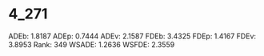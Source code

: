 # 4_271

ADEb: 1.8187
ADEp: 0.7444
ADEv: 2.1587
FDEb: 3.4325
FDEp: 1.4167
FDEv: 3.8953
Rank: 349
WSADE: 1.2636
WSFDE: 2.3559